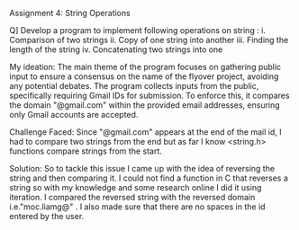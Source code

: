 Assignment 4: String Operations

Q] Develop a program to implement following operations on string :
i. Comparison of two strings
ii. Copy of one string into another
iii. Finding the length of the string
iv. Concatenating two strings into one

My ideation: 
The main theme of the program focuses on gathering public input to ensure a consensus on the name of the flyover project, avoiding any potential debates.
The program collects inputs from the public, specifically requiring Gmail IDs for submission. 
To enforce this, it compares the domain "@gmail.com" within the provided email addresses, ensuring only Gmail accounts are accepted. 

Challenge Faced:
Since "@gmail.com" appears at the end of the mail id, I had to compare two strings from the end but as far I know <string.h> functions compare strings from the start. 

Solution:
So to tackle this issue I came up with the idea of reversing the string and then comparing it. I could not find a function in C that reverses a string so with my knowledge and 
some research online I did it using iteration. I compared the reversed string with the reversed domain i.e."moc.liamg@" . 
I also made sure that there are no spaces in the id entered by the user.
